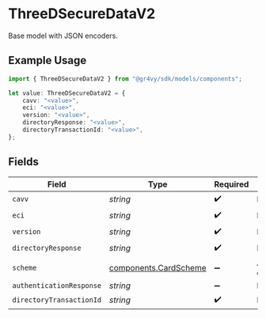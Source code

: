 # ThreeDSecureDataV2

Base model with JSON encoders.

## Example Usage

```typescript
import { ThreeDSecureDataV2 } from "@gr4vy/sdk/models/components";

let value: ThreeDSecureDataV2 = {
    cavv: "<value>",
    eci: "<value>",
    version: "<value>",
    directoryResponse: "<value>",
    directoryTransactionId: "<value>",
};
```

## Fields

| Field                                                          | Type                                                           | Required                                                       | Description                                                    |
| -------------------------------------------------------------- | -------------------------------------------------------------- | -------------------------------------------------------------- | -------------------------------------------------------------- |
| `cavv`                                                         | *string*                                                       | :heavy_check_mark:                                             | N/A                                                            |
| `eci`                                                          | *string*                                                       | :heavy_check_mark:                                             | N/A                                                            |
| `version`                                                      | *string*                                                       | :heavy_check_mark:                                             | N/A                                                            |
| `directoryResponse`                                            | *string*                                                       | :heavy_check_mark:                                             | N/A                                                            |
| `scheme`                                                       | [components.CardScheme](../../models/components/cardscheme.md) | :heavy_minus_sign:                                             | An enumeration.                                                |
| `authenticationResponse`                                       | *string*                                                       | :heavy_minus_sign:                                             | N/A                                                            |
| `directoryTransactionId`                                       | *string*                                                       | :heavy_check_mark:                                             | N/A                                                            |